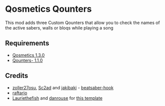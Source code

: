 # Qosmetics Qounters

This mod adds three Custom Qounters that allow you to check the names of the active sabers, walls or bloqs while playing a song

## Requirements

* [Qosmetics 1.3.0](https://github.com/RedBrumbler/Qosmetics/releases/tag/v1.3.0)
* [Qounters- 1.1.0](https://github.com/danrouse/bsq-qounters-minus/releases/tag/1.1.0)

## Credits

* [zoller27osu](https://github.com/zoller27osu), [Sc2ad](https://github.com/Sc2ad) and [jakibaki](https://github.com/jakibaki) - [beatsaber-hook](https://github.com/sc2ad/beatsaber-hook)
* [raftario](https://github.com/raftario)
* [Lauriethefish](https://github.com/Lauriethefish) and [danrouse](https://github.com/danrouse) for [this template](https://github.com/Lauriethefish/quest-mod-template)
